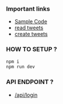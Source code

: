 ### Important links

- [Sample Code](https://github.com/xdevplatform/Twitter-API-v2-sample-code)
- [read tweets](https://github.com/xdevplatform/twitter-api-typescript-sdk/blob/main/examples/oauth2-callback.ts)
- [create tweets](https://github.com/xdevplatform/Twitter-API-v2-sample-code/blob/main/Manage-Tweets/create_tweet.js)

### HOW TO SETUP ?

```bash
npm i
npm run dev
```

### API ENDPOINT ?

- [/api/login](http://localhost:3000/api/login)
